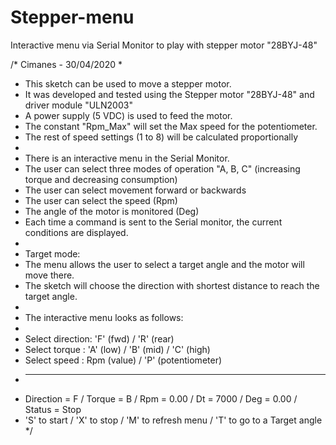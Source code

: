 # Stepper-menu
Interactive menu via Serial Monitor to play with stepper motor "28BYJ-48"

 /* Cimanes - 30/04/2020
 *  
 * This sketch can be used to move a stepper motor. 
 * It was developed and tested using the Stepper motor "28BYJ-48" and driver module "ULN2003"
 * A power supply (5 VDC) is used to feed the motor.
 * The constant "Rpm_Max" will set the Max speed for the potentiometer. 
 * The rest of speed settings (1 to 8) will be calculated proportionally
 *   
 * There is an interactive menu in the Serial Monitor. 
 * The user can select three modes of operation "A, B, C" (increasing torque and decreasing consumption)
 * The user can select movement forward or backwards 
 * The user can select the speed (Rpm)
 * The angle of the motor is monitored (Deg) 
 * Each time a command is sent to the Serial monitor, the current conditions are displayed.
 * 
 * Target mode:
 * The menu allows the user to select a target angle and the motor will move there.
 * The sketch will choose the direction with shortest distance to reach the target angle. 
 * 
 * The interactive menu looks as follows: 
 * 
 * Select direction: 'F' (fwd)    /  'R' (rear)
 * Select torque   : 'A' (low)    /  'B' (mid) / 'C' (high)
 * Select speed    : Rpm (value)  /  'P' (potentiometer)
 * --------------------------------------------------------
 * Direction = F / Torque = B / Rpm = 0.00 / Dt = 7000 / Deg = 0.00 / Status = Stop
 * 'S' to start / 'X' to stop / 'M' to refresh menu / 'T' to go to a Target angle
 */
 
